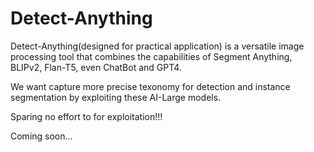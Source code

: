 # Detect-Anything
Detect-Anything(designed for practical application) is a versatile image processing tool that combines the capabilities of Segment Anything, BLIPv2, Flan-T5, even ChatBot and GPT4.

We want capture more precise texonomy for detection and instance segmentation by exploiting these AI-Large models. 

Sparing no effort to for exploitation!!! 

Coming soon...
